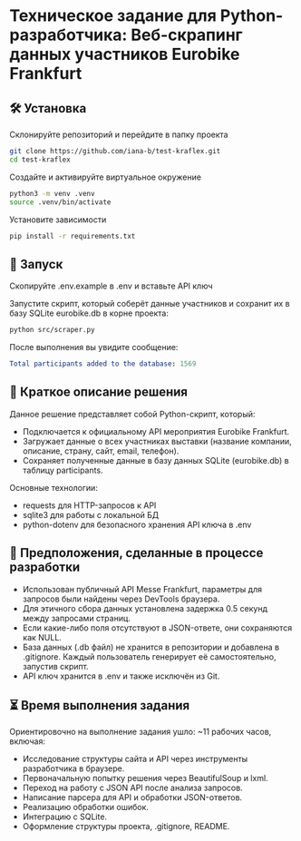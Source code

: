 # Техническое задание для Python-разработчика: Веб-скрапинг данных участников Eurobike Frankfurt

## 🛠️ Установка

Склонируйте репозиторий и перейдите в папку проекта
```bash
git clone https://github.com/iana-b/test-kraflex.git
cd test-kraflex
```
Создайте и активируйте виртуальное окружение
``` bash
python3 -m venv .venv
source .venv/bin/activate
```
Установите зависимости
``` bash
pip install -r requirements.txt
```

## 🚀 Запуск

Скопируйте .env.example в .env и вставьте API ключ

Запустите скрипт, который соберёт данные участников и сохранит их в базу SQLite eurobike.db в корне проекта:
``` bash
python src/scraper.py
```
После выполнения вы увидите сообщение:
``` yaml
Total participants added to the database: 1569
```

## 📝 Краткое описание решения

Данное решение представляет собой Python-скрипт, который:
- Подключается к официальному API мероприятия Eurobike Frankfurt.
- Загружает данные о всех участниках выставки (название компании, описание, страну, сайт, email, телефон).
- Сохраняет полученные данные в базу данных SQLite (eurobike.db) в таблицу participants.

Основные технологии:
- requests для HTTP-запросов к API
- sqlite3 для работы с локальной БД
- python-dotenv для безопасного хранения API ключа в .env

## 🤔 Предположения, сделанные в процессе разработки

- Использован публичный API Messe Frankfurt, параметры для запросов были найдены через DevTools браузера.
- Для этичного сбора данных установлена задержка 0.5 секунд между запросами страниц.
- Если какие-либо поля отсутствуют в JSON-ответе, они сохраняются как NULL.
- База данных (.db файл) не хранится в репозитории и добавлена в .gitignore. Каждый пользователь генерирует её самостоятельно, запустив скрипт.
- API ключ хранится в .env и также исключён из Git.

## ⏳ Время выполнения задания

Ориентировочно на выполнение задания ушло: ~11 рабочих часов, включая:

- Исследование структуры сайта и API через инструменты разработчика в браузере.
- Первоначальную попытку решения через BeautifulSoup и lxml.
- Переход на работу с JSON API после анализа запросов.
- Написание парсера для API и обработки JSON-ответов.
- Реализацию обработки ошибок.
- Интеграцию с SQLite.
- Оформление структуры проекта, .gitignore, README.